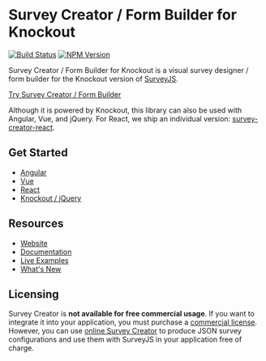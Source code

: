 # Survey Creator / Form Builder for Knockout

[![Build Status](https://dev.azure.com/SurveyJS/SurveyJS%20Integration%20Tests/_apis/build/status/SurveyJS%20Creator?branchName=master)](https://dev.azure.com/SurveyJS/SurveyJS%20Integration%20Tests/_build/latest?definitionId=8&branchName=master)
<a href="https://www.npmjs.com/package/survey-creator"><img alt="NPM Version" src="https://img.shields.io/npm/v/survey-creator.svg" data-canonical-src="https://img.shields.io/npm/v/survey-creator.svg" style="max-width:100%;"></a>

Survey Creator / Form Builder for Knockout is a visual survey designer / form builder for the Knockout version of [SurveyJS](https://github.com/surveyjs/survey-library).

[Try Survey Creator / Form Builder](https://surveyjs.io/create-survey)

Although it is powered by Knockout, this library can also be used with Angular, Vue, and jQuery. For React, we ship an individual version: [survey-creator-react](/packages/survey-creator-react).

## Get Started

- [Angular](https://surveyjs.io/Documentation/Survey-Creator?id=get-started-angular)
- [Vue](https://surveyjs.io/Documentation/Survey-Creator?id=get-started-vue)
- [React](https://surveyjs.io/Documentation/Survey-Creator?id=get-started-react)
- [Knockout / jQuery](https://surveyjs.io/Documentation/Survey-Creator?id=get-started-knockout-jquery)

## Resources

- [Website](https://surveyjs.io/)
- [Documentation](https://surveyjs.io/Documentation/Survey-Creator)
- [Live Examples](https://surveyjs.io/Examples/Survey-Creator)
- [What's New](https://surveyjs.io/WhatsNew)

## Licensing

Survey Creator is **not available for free commercial usage**. If you want to integrate it into your application, you must purchase a [commercial license](https://surveyjs.io/Licenses#SurveyCreator). However, you can use [online Survey Creator](https://surveyjs.io/create-survey) to produce JSON survey configurations and use them with SurveyJS in your application free of charge.
